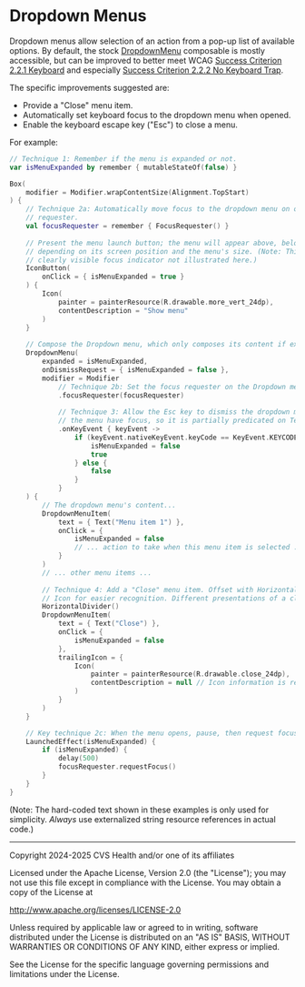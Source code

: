 # Dropdown Menus

Dropdown menus allow selection of an action from a pop-up list of available options. By default, the stock [DropdownMenu](https://developer.android.com/reference/kotlin/androidx/compose/material3/package-summary#DropdownMenu(kotlin.Boolean,kotlin.Function0,androidx.compose.ui.Modifier,androidx.compose.ui.unit.DpOffset,androidx.compose.foundation.ScrollState,androidx.compose.ui.window.PopupProperties,androidx.compose.ui.graphics.Shape,androidx.compose.ui.graphics.Color,androidx.compose.ui.unit.Dp,androidx.compose.ui.unit.Dp,androidx.compose.foundation.BorderStroke,kotlin.Function1)) composable is mostly accessible, but can be improved to better meet WCAG [Success Criterion 2.2.1 Keyboard](https://www.w3.org/TR/WCAG22/#keyboard) and especially [Success Criterion 2.2.2 No Keyboard Trap](https://www.w3.org/TR/WCAG22/#no-keyboard-trap).

The specific improvements suggested are:

* Provide a "Close" menu item.
* Automatically set keyboard focus to the dropdown menu when opened.
* Enable the keyboard escape key ("Esc") to close a menu.

For example:

```kotlin
// Technique 1: Remember if the menu is expanded or not.
var isMenuExpanded by remember { mutableStateOf(false) }

Box(
    modifier = Modifier.wrapContentSize(Alignment.TopStart)
) {
    // Technique 2a: Automatically move focus to the dropdown menu on open. First, create a focus 
    // requester.
    val focusRequester = remember { FocusRequester() }
    
    // Present the menu launch button; the menu will appear above, below, or covering this icon, 
    // depending on its screen position and the menu's size. (Note: This button should also have a 
    // clearly visible focus indicator not illustrated here.)
    IconButton(
        onClick = { isMenuExpanded = true }
    ) {
        Icon(
            painter = painterResource(R.drawable.more_vert_24dp),
            contentDescription = "Show menu"
        )
    }
    
    // Compose the Dropdown menu, which only composes its content if expanded.
    DropdownMenu(
        expanded = isMenuExpanded,
        onDismissRequest = { isMenuExpanded = false },
        modifier = Modifier
            // Technique 2b: Set the focus requester on the Dropdown menu.
            .focusRequester(focusRequester)
            
            // Technique 3: Allow the Esc key to dismiss the dropdown menu. This code requires that
            // the menu have focus, so it is partially predicated on Technique 2, but not entirely.
            .onKeyEvent { keyEvent ->
                if (keyEvent.nativeKeyEvent.keyCode == KeyEvent.KEYCODE_ESCAPE) {
                    isMenuExpanded = false
                    true
                } else {
                    false
                }
            }
    ) {
        // The dropdown menu's content...
        DropdownMenuItem(
            text = { Text("Menu item 1") },
            onClick = {
                isMenuExpanded = false
                // ... action to take when this menu item is selected ...
            }
        )
        // ... other menu items ...
        
        // Technique 4: Add a "Close" menu item. Offset with HorizontalDivider and uses a trailing
        // Icon for easier recognition. Different presentations of a close control work too.
        HorizontalDivider()
        DropdownMenuItem(
            text = { Text("Close") },
            onClick = {
                isMenuExpanded = false
            },
            trailingIcon = {
                Icon(
                    painter = painterResource(R.drawable.close_24dp),
                    contentDescription = null // Icon information is redundant with text, so omit.
                )
            }
        )
    }

    // Key technique 2c: When the menu opens, pause, then request focus on the menu.
    LaunchedEffect(isMenuExpanded) {
        if (isMenuExpanded) {
            delay(500)
            focusRequester.requestFocus()
        }
    }
}
```

(Note: The hard-coded text shown in these examples is only used for simplicity. _Always_ use externalized string resource references in actual code.)

----

Copyright 2024-2025 CVS Health and/or one of its affiliates

Licensed under the Apache License, Version 2.0 (the "License");
you may not use this file except in compliance with the License.
You may obtain a copy of the License at

http://www.apache.org/licenses/LICENSE-2.0

Unless required by applicable law or agreed to in writing, software
distributed under the License is distributed on an "AS IS" BASIS,
WITHOUT WARRANTIES OR CONDITIONS OF ANY KIND, either express or implied.

See the License for the specific language governing permissions and
limitations under the License.